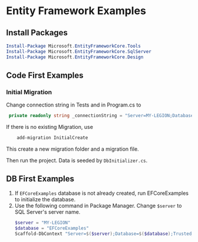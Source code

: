 # Entity Framework Examples

## Install Packages

```powershell
Install-Package Microsoft.EntityFrameworkCore.Tools
Install-Package Microsoft.EntityFrameworkCore.SqlServer
Install-Package Microsoft.EntityFrameworkCore.Design
```

## Code First Examples

### Initial Migration

Change connection string in Tests and in Program.cs to

```c#
 private readonly string _connectionString = "Server=MY-LEGION;Database=EFCoreExamples;Trusted_Connection=True;Encrypt=false";
```

If there is no existing Migration, use

```powershell
    add-migration InitialCreate
```

This create a new migration folder and a migration file.

Then run the project. Data is seeded by `DbInitializer.cs`.

## DB First Examples

1. If `EFCoreExamples` database is not already created, run EFCoreExamples to initialize the database.
1. Use the following command in Package Manager. Change `$server` to SQL Server's server name.
   ```powershell
   $server = "MY-LEGION"
   $database = "EFCoreExamples"
   Scaffold-DbContext "Server=$($server);Database=$($database);Trusted_Connection=True;Encrypt=No;" Microsoft.EntityFrameworkCore.SqlServer -OutputDir Models
   ```
